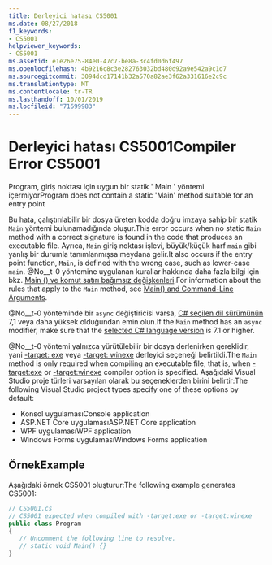 ```yaml
---
title: Derleyici hatası CS5001
ms.date: 08/27/2018
f1_keywords:
- CS5001
helpviewer_keywords:
- CS5001
ms.assetid: e1e26e75-84e0-47c7-be8a-3c4fd0d6f497
ms.openlocfilehash: 4b9216c8c3e282763032bd480d92a9e542a9c1d7
ms.sourcegitcommit: 3094dcd17141b32a570a82ae3f62a331616e2c9c
ms.translationtype: MT
ms.contentlocale: tr-TR
ms.lasthandoff: 10/01/2019
ms.locfileid: "71699983"
---
```

# <a name="compiler-error-cs5001"></a><span data-ttu-id="160b1-102">Derleyici hatası CS5001</span><span class="sxs-lookup"><span data-stu-id="160b1-102">Compiler Error CS5001</span></span>

<span data-ttu-id="160b1-103">Program, giriş noktası için uygun bir statik ' Main ' yöntemi içermiyor</span><span class="sxs-lookup"><span data-stu-id="160b1-103">Program does not contain a static 'Main' method suitable for an entry point</span></span>

<span data-ttu-id="160b1-104">Bu hata, çalıştırılabilir bir dosya üreten kodda doğru imzaya sahip bir statik `Main` yöntemi bulunamadığında oluşur.</span><span class="sxs-lookup"><span data-stu-id="160b1-104">This error occurs when no static `Main` method with a correct signature is found in the code that produces an executable file.</span></span> <span data-ttu-id="160b1-105">Ayrıca, `Main` giriş noktası işlevi, büyük/küçük harf `main` gibi yanlış bir durumla tanımlanmışsa meydana gelir.</span><span class="sxs-lookup"><span data-stu-id="160b1-105">It also occurs if the entry point function, `Main`, is defined with the wrong case, such as lower-case `main`.</span></span> <span data-ttu-id="160b1-106">@No__t-0 yöntemine uygulanan kurallar hakkında daha fazla bilgi için bkz. [Main () ve komut satırı bağımsız değişkenleri](../programming-guide/main-and-command-args/index.md).</span><span class="sxs-lookup"><span data-stu-id="160b1-106">For information about the rules that apply to the `Main` method, see [Main() and Command-Line Arguments](../programming-guide/main-and-command-args/index.md).</span></span>

<span data-ttu-id="160b1-107">@No__t-0 yönteminde bir `async` değiştiricisi varsa, [ C# seçilen dil sürümünün](../language-reference/configure-language-version.md) 7,1 veya daha yüksek olduğundan emin olun.</span><span class="sxs-lookup"><span data-stu-id="160b1-107">If the `Main` method has an `async` modifier, make sure that the [selected C# language version](../language-reference/configure-language-version.md) is 7.1 or higher.</span></span>

<span data-ttu-id="160b1-108">@No__t-0 yöntemi yalnızca yürütülebilir bir dosya derlenirken gereklidir, yani [-target: exe](/dotnet/csharp/language-reference/compiler-options/target-exe-compiler-option) veya [-target: winexe](/dotnet/csharp/language-reference/compiler-options/target-winexe-compiler-option) derleyici seçeneği belirtildi.</span><span class="sxs-lookup"><span data-stu-id="160b1-108">The `Main` method is only required when compiling an executable file, that is, when [-target:exe](/dotnet/csharp/language-reference/compiler-options/target-exe-compiler-option) or [-target:winexe](/dotnet/csharp/language-reference/compiler-options/target-winexe-compiler-option) compiler option is specified.</span></span> <span data-ttu-id="160b1-109">Aşağıdaki Visual Studio proje türleri varsayılan olarak bu seçeneklerden birini belirtir:</span><span class="sxs-lookup"><span data-stu-id="160b1-109">The following Visual Studio project types specify one of these options by default:</span></span>

- <span data-ttu-id="160b1-110">Konsol uygulaması</span><span class="sxs-lookup"><span data-stu-id="160b1-110">Console application</span></span>
- <span data-ttu-id="160b1-111">ASP.NET Core uygulaması</span><span class="sxs-lookup"><span data-stu-id="160b1-111">ASP.NET Core application</span></span>
- <span data-ttu-id="160b1-112">WPF uygulaması</span><span class="sxs-lookup"><span data-stu-id="160b1-112">WPF application</span></span>
- <span data-ttu-id="160b1-113">Windows Forms uygulaması</span><span class="sxs-lookup"><span data-stu-id="160b1-113">Windows Forms application</span></span>

## <a name="example"></a><span data-ttu-id="160b1-114">Örnek</span><span class="sxs-lookup"><span data-stu-id="160b1-114">Example</span></span>

<span data-ttu-id="160b1-115">Aşağıdaki örnek CS5001 oluşturur:</span><span class="sxs-lookup"><span data-stu-id="160b1-115">The following example generates CS5001:</span></span>
  
```csharp
// CS5001.cs
// CS5001 expected when compiled with -target:exe or -target:winexe
public class Program
{
   // Uncomment the following line to resolve.
   // static void Main() {}
}
```  
